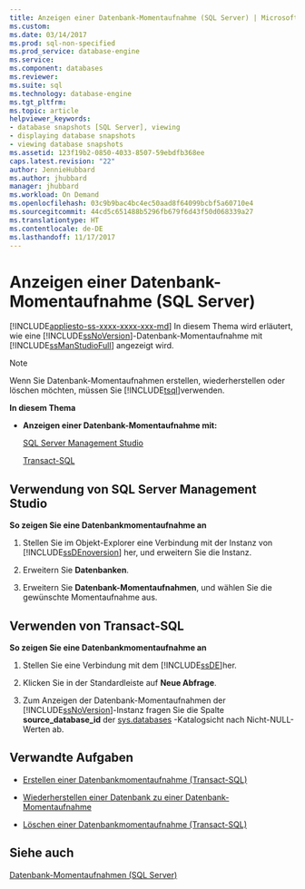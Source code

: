 ```yaml
---
title: Anzeigen einer Datenbank-Momentaufnahme (SQL Server) | Microsoft-Dokumentation
ms.custom: 
ms.date: 03/14/2017
ms.prod: sql-non-specified
ms.prod_service: database-engine
ms.service: 
ms.component: databases
ms.reviewer: 
ms.suite: sql
ms.technology: database-engine
ms.tgt_pltfrm: 
ms.topic: article
helpviewer_keywords:
- database snapshots [SQL Server], viewing
- displaying database snapshots
- viewing database snapshots
ms.assetid: 123f19b2-0850-4033-8507-59ebdfb368ee
caps.latest.revision: "22"
author: JennieHubbard
ms.author: jhubbard
manager: jhubbard
ms.workload: On Demand
ms.openlocfilehash: 03c9b9bac4bc4ec50aad8f64099bcbf5a60710e4
ms.sourcegitcommit: 44cd5c651488b5296fb679f6d43f50d068339a27
ms.translationtype: HT
ms.contentlocale: de-DE
ms.lasthandoff: 11/17/2017
---
```

# <a name="view-a-database-snapshot-sql-server"></a>Anzeigen einer Datenbank-Momentaufnahme (SQL Server)
[!INCLUDE[appliesto-ss-xxxx-xxxx-xxx-md](../../includes/appliesto-ss-xxxx-xxxx-xxx-md.md)] In diesem Thema wird erläutert, wie eine [!INCLUDE[ssNoVersion](../../includes/ssnoversion-md.md)]-Datenbank-Momentaufnahme mit [!INCLUDE[ssManStudioFull](../../includes/ssmanstudiofull-md.md)] angezeigt wird.  
  
> [!NOTE]  
>  Wenn Sie Datenbank-Momentaufnahmen erstellen, wiederherstellen oder löschen möchten, müssen Sie [!INCLUDE[tsql](../../includes/tsql-md.md)]verwenden.  
  
 **In diesem Thema**  
  
-   **Anzeigen einer Datenbank-Momentaufnahme mit:**  
  
     [SQL Server Management Studio](#SSMSProcedure)  
  
     [Transact-SQL](#TsqlProcedure)  
  
##  <a name="SSMSProcedure"></a> Verwendung von SQL Server Management Studio  
 **So zeigen Sie eine Datenbankmomentaufnahme an**  
  
1.  Stellen Sie im Objekt-Explorer eine Verbindung mit der Instanz von [!INCLUDE[ssDEnoversion](../../includes/ssdenoversion-md.md)] her, und erweitern Sie die Instanz.  
  
2.  Erweitern Sie **Datenbanken**.  
  
3.  Erweitern Sie **Datenbank-Momentaufnahmen**, und wählen Sie die gewünschte Momentaufnahme aus.  
  
##  <a name="TsqlProcedure"></a> Verwenden von Transact-SQL  
 **So zeigen Sie eine Datenbankmomentaufnahme an**  
  
1.  Stellen Sie eine Verbindung mit dem [!INCLUDE[ssDE](../../includes/ssde-md.md)]her.  
  
2.  Klicken Sie in der Standardleiste auf **Neue Abfrage**.  
  
3.  Zum Anzeigen der Datenbank-Momentaufnahmen der [!INCLUDE[ssNoVersion](../../includes/ssnoversion-md.md)]-Instanz fragen Sie die Spalte **source_database_id** der [sys.databases](../../relational-databases/system-catalog-views/sys-databases-transact-sql.md) -Katalogsicht nach Nicht-NULL-Werten ab.  
  
##  <a name="RelatedTasks"></a> Verwandte Aufgaben  
  
-   [Erstellen einer Datenbankmomentaufnahme &#40;Transact-SQL&#41;](../../relational-databases/databases/create-a-database-snapshot-transact-sql.md)  
  
-   [Wiederherstellen einer Datenbank zu einer Datenbank-Momentaufnahme](../../relational-databases/databases/revert-a-database-to-a-database-snapshot.md)  
  
-   [Löschen einer Datenbankmomentaufnahme &#40;Transact-SQL&#41;](../../relational-databases/databases/drop-a-database-snapshot-transact-sql.md)  
  
## <a name="see-also"></a>Siehe auch  
 [Datenbank-Momentaufnahmen &#40;SQL Server&#41;](../../relational-databases/databases/database-snapshots-sql-server.md)  
  
  
